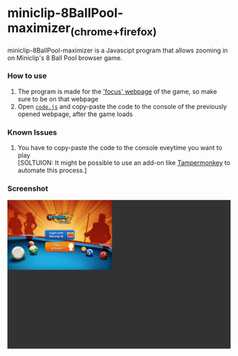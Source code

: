 # miniclip-8BallPool-maximizer<sub>(chrome+firefox)</sub>
miniclip-8BallPool-maximizer is a Javascipt program that allows zooming in on Miniclip's 8 Ball Pool browser game.

### How to use
1. The program is made for the ['focus' webpage](https://www.miniclip.com/games/8-ball-pool-multiplayer/en/focus/) of the game, so make sure to be on that webpage
2. Open [`code.js`](https://raw.githubusercontent.com/daniel-barbu/miniclip-8BallPool-maximizer/master/code.js) and copy-paste the code to the console of the previously opened webpage, after the game loads

### Known Issues
1. You have to copy-paste the code to the console eveytime you want to play  
[SOLTUION: It might be possible to use an add-on like [Tampermonkey](https://www.tampermonkey.net/) to automate this process.]

### Screenshot
![screenshot.gif not loaded correctly](/screenshot.gif)

